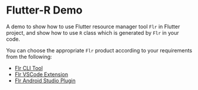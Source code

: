 # Flutter-R Demo

A demo to show how to use Flutter resource manager tool `Flr` in Flutter project, and show how to use `R` class which is generated by `Flr` in your code.

You can choose the appropriate `Flr` product according to your requirements from the following:

- [Flr CLI Tool](https://github.com/Fly-Mix/flr-cli)
- [Flr VSCode Extension](https://github.com/Fly-Mix/flr-vscode-extension)
- [Flr Android Studio Plugin](https://github.com/Fly-Mix/flr-as-plugin)


